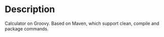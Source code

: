 # Description
Calculator on Groovy. Based on Maven, which support clean, compile and package commands.
